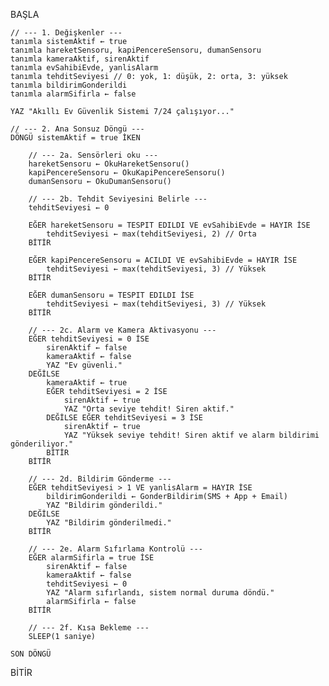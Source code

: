 BAŞLA

    // --- 1. Değişkenler ---
    tanımla sistemAktif ← true
    tanımla hareketSensoru, kapiPencereSensoru, dumanSensoru
    tanımla kameraAktif, sirenAktif
    tanımla evSahibiEvde, yanlisAlarm
    tanımla tehditSeviyesi // 0: yok, 1: düşük, 2: orta, 3: yüksek
    tanımla bildirimGonderildi
    tanımla alarmSifirla ← false

    YAZ "Akıllı Ev Güvenlik Sistemi 7/24 çalışıyor..."

    // --- 2. Ana Sonsuz Döngü ---
    DÖNGÜ sistemAktif = true İKEN

        // --- 2a. Sensörleri oku ---
        hareketSensoru ← OkuHareketSensoru()
        kapiPencereSensoru ← OkuKapiPencereSensoru()
        dumanSensoru ← OkuDumanSensoru()

        // --- 2b. Tehdit Seviyesini Belirle ---
        tehditSeviyesi ← 0

        EĞER hareketSensoru = TESPIT EDILDI VE evSahibiEvde = HAYIR İSE
            tehditSeviyesi ← max(tehditSeviyesi, 2) // Orta
        BİTİR

        EĞER kapiPencereSensoru = ACILDI VE evSahibiEvde = HAYIR İSE
            tehditSeviyesi ← max(tehditSeviyesi, 3) // Yüksek
        BİTİR

        EĞER dumanSensoru = TESPIT EDILDI İSE
            tehditSeviyesi ← max(tehditSeviyesi, 3) // Yüksek
        BİTİR

        // --- 2c. Alarm ve Kamera Aktivasyonu ---
        EĞER tehditSeviyesi = 0 İSE
            sirenAktif ← false
            kameraAktif ← false
            YAZ "Ev güvenli."
        DEĞİLSE
            kameraAktif ← true
            EĞER tehditSeviyesi = 2 İSE
                sirenAktif ← true
                YAZ "Orta seviye tehdit! Siren aktif."
            DEĞİLSE EĞER tehditSeviyesi = 3 İSE
                sirenAktif ← true
                YAZ "Yüksek seviye tehdit! Siren aktif ve alarm bildirimi gönderiliyor."
            BİTİR
        BİTİR

        // --- 2d. Bildirim Gönderme ---
        EĞER tehditSeviyesi > 1 VE yanlisAlarm = HAYIR İSE
            bildirimGonderildi ← GonderBildirim(SMS + App + Email)
            YAZ "Bildirim gönderildi."
        DEĞİLSE
            YAZ "Bildirim gönderilmedi."
        BİTİR

        // --- 2e. Alarm Sıfırlama Kontrolü ---
        EĞER alarmSifirla = true İSE
            sirenAktif ← false
            kameraAktif ← false
            tehditSeviyesi ← 0
            YAZ "Alarm sıfırlandı, sistem normal duruma döndü."
            alarmSifirla ← false
        BİTİR

        // --- 2f. Kısa Bekleme ---
        SLEEP(1 saniye)

    SON DÖNGÜ

BİTİR

